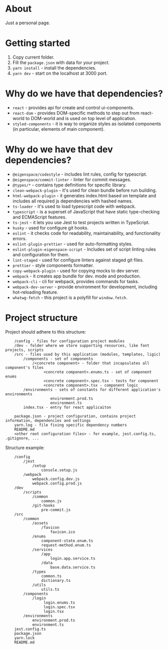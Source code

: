 # About

Just a personal page.

# Getting started

1. Copy current folder.
2. Fill the `package.json` with data for your project.
3. `yarn install` - install the dependencies.
4. `yarn dev` - start on the localhost at 3000 port.

# Why do we have that dependencies?

* `react` - provides api for create and control ui-components.  
* `react-dom` - provides DOM-specific methods to step out from react-world
to DOM-world and is used on top level of application.
* `styled-components` - it is way to organize styles as isolated components
(in particular, elements of main component).

# Why do we have that dev dependencies?

* `@eigenspace/codestyle` - includes lint rules, config for typescript.
* `@eigenspace/commit-linter` - linter for commit messages.
* `@types/*` - contains type definitions for specific library.
* `clean-webpack-plugin` - it's used for clean bundle before run building.
* `html-webpack-plugin` - it generates index.html based on template and includes all required js dependencies 
with hashed names.
* `ts-loader` - it's used to load typescript code with webpack. 
* `typescript` - is a superset of JavaScript that have static type-checking and ECMAScript features.
* `ts-jest` - it lets you use Jest to test projects written in TypeScript.
* `husky` - used for configure git hooks.
* `eslint` - it checks code for readability, maintainability, and functionality errors.
* `eslint-plugin-prettier` - used for auto-formatting styles.
* `eslint-plugin-eigenspace-script` - Includes set of script linting rules and configuration for them.
* `lint-staged` - used for configure linters against staged git files.
* `prettier` - style components formatter.
* `copy-webpack-plugin` - used for copying mocks to dev server.
* `webpack` - it creates app bundle for dev. mode and production. 
* `webpack-cli` - cli for webpack, provides commands for tasks. 
* `webpack-dev-server` - provide environment for development, including hot-reloading feature.
* `whatwg-fetch` - this project is a polyfill for `window.fetch`.

# Project structure

Project should adhere to this structure:
```
    /config - files for configuration project modules
    /dev - folder where we store supporting resources, like font projects, scripts
    /src - files used by this application (modules, templates, ligic)
        /components - set of components
            /<concrete component> - folder that incapsulates all component's files
                 <concrete component>.enums.ts - set of component enums
                 <concrete component>.spec.tsx - tests for component
                 <concrete component>.tsx - component logic
        /environments - sets of constants for different application's environments
                    environment.prod.ts
                    environment.ts
        index.tsx - entry for react applicaiton            
                     
    package.json - project configuration, contains project information, dependencies and settings
    yarn.log - file fixing specific dependency numbers
    README.md
    <other root configuration files> - for example, jest.config.ts, .gitignore, ...                                             
```

Structure example:

```
    /config
        /jest
            /setup
                console.setup.js
        /webpack
            webpack.config.dev.js
            webpack.config.prod.js            
    /dev
        /scripts
            /common
                common.js
            /git-hooks
                pre-commit.js
    /src
        /common
            /assets
                /favicon
                    favicon.ico
            /enums
                component-state.enum.ts
                request-method.enum.ts
            /services
                /app
                    login.app.service.ts
                /data
                    base.data.service.ts
            /types
                common.ts
                dictionary.ts
            /utils
                utils.ts
        /components
            /login
                 login.enums.ts 
                 login.spec.tsx
                 login.tsx
        /environments
            environment.prod.ts
            environment.ts   
    jest.config.ts
    package.json
    yarn.lock
    README.md
```
